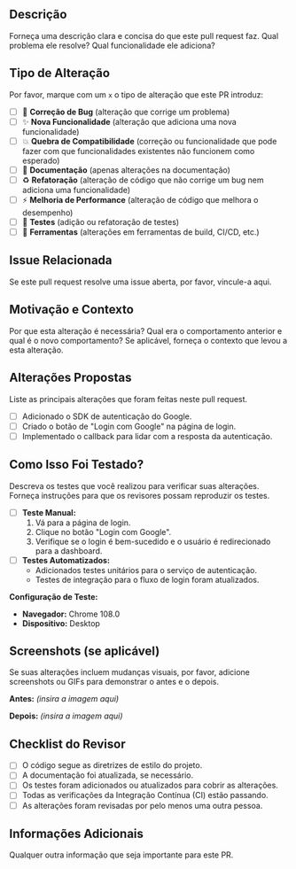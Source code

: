 ## Descrição

Forneça uma descrição clara e concisa do que este pull request faz. Qual problema ele resolve? Qual funcionalidade ele adiciona?

## Tipo de Alteração

Por favor, marque com um `x` o tipo de alteração que este PR introduz:

- [ ] 🐛 **Correção de Bug** (alteração que corrige um problema)
- [ ] ✨ **Nova Funcionalidade** (alteração que adiciona uma nova funcionalidade)
- [ ] 💥 **Quebra de Compatibilidade** (correção ou funcionalidade que pode fazer com que funcionalidades existentes não funcionem como esperado)
- [ ] 📝 **Documentação** (apenas alterações na documentação)
- [ ] ♻️ **Refatoração** (alteração de código que não corrige um bug nem adiciona uma funcionalidade)
- [ ] ⚡ **Melhoria de Performance** (alteração de código que melhora o desempenho)
- [ ] 🧪 **Testes** (adição ou refatoração de testes)
- [ ] 🔧 **Ferramentas** (alterações em ferramentas de build, CI/CD, etc.)

## Issue Relacionada

Se este pull request resolve uma issue aberta, por favor, vincule-a aqui.

## Motivação e Contexto

Por que esta alteração é necessária? Qual era o comportamento anterior e qual é o novo comportamento? Se aplicável, forneça o contexto que levou a esta alteração.

## Alterações Propostas

Liste as principais alterações que foram feitas neste pull request.

- [ ] Adicionado o SDK de autenticação do Google.
- [ ] Criado o botão de "Login com Google" na página de login.
- [ ] Implementado o callback para lidar com a resposta da autenticação.

## Como Isso Foi Testado?

Descreva os testes que você realizou para verificar suas alterações. Forneça instruções para que os revisores possam reproduzir os testes.

- [ ] **Teste Manual:**
  1. Vá para a página de login.
  2. Clique no botão "Login com Google".
  3. Verifique se o login é bem-sucedido e o usuário é redirecionado para a dashboard.
- [ ] **Testes Automatizados:**
  - Adicionados testes unitários para o serviço de autenticação.
  - Testes de integração para o fluxo de login foram atualizados.

**Configuração de Teste:**
* **Navegador:** Chrome 108.0
* **Dispositivo:** Desktop

## Screenshots (se aplicável)

Se suas alterações incluem mudanças visuais, por favor, adicione screenshots ou GIFs para demonstrar o antes e o depois.

**Antes:**
*(insira a imagem aqui)*

**Depois:**
*(insira a imagem aqui)*

## Checklist do Revisor

- [ ] O código segue as diretrizes de estilo do projeto.
- [ ] A documentação foi atualizada, se necessário.
- [ ] Os testes foram adicionados ou atualizados para cobrir as alterações.
- [ ] Todas as verificações da Integração Contínua (CI) estão passando.
- [ ] As alterações foram revisadas por pelo menos uma outra pessoa.

## Informações Adicionais

Qualquer outra informação que seja importante para este PR.